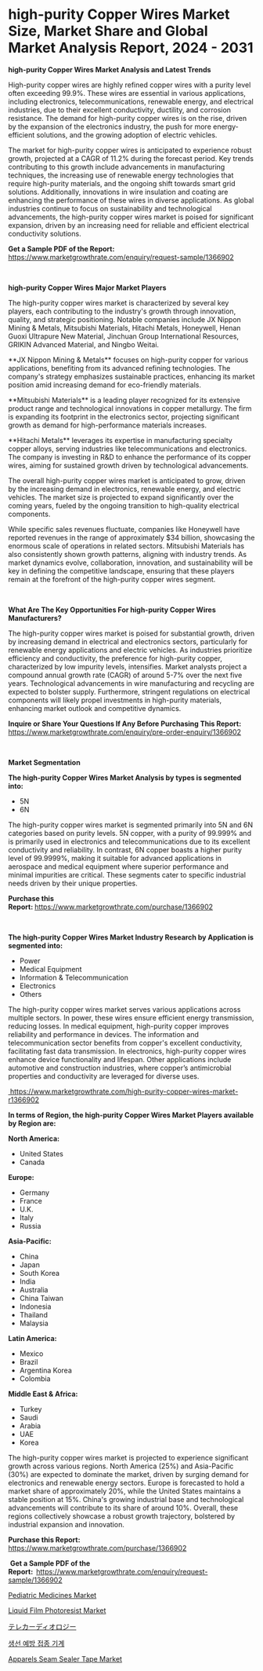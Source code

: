 <p><h1>high-purity Copper Wires Market Size, Market Share and Global Market Analysis Report, 2024 - 2031</h1></p><p><strong>high-purity Copper Wires Market Analysis and Latest Trends</strong></p>
<p><p>High-purity copper wires are highly refined copper wires with a purity level often exceeding 99.9%. These wires are essential in various applications, including electronics, telecommunications, renewable energy, and electrical industries, due to their excellent conductivity, ductility, and corrosion resistance. The demand for high-purity copper wires is on the rise, driven by the expansion of the electronics industry, the push for more energy-efficient solutions, and the growing adoption of electric vehicles.</p><p>The market for high-purity copper wires is anticipated to experience robust growth, projected at a CAGR of 11.2% during the forecast period. Key trends contributing to this growth include advancements in manufacturing techniques, the increasing use of renewable energy technologies that require high-purity materials, and the ongoing shift towards smart grid solutions. Additionally, innovations in wire insulation and coating are enhancing the performance of these wires in diverse applications. As global industries continue to focus on sustainability and technological advancements, the high-purity copper wires market is poised for significant expansion, driven by an increasing need for reliable and efficient electrical conductivity solutions.</p></p>
<p><strong>Get a Sample PDF of the Report:&nbsp;</strong> <a href="https://www.marketgrowthrate.com/enquiry/request-sample/1366902">https://www.marketgrowthrate.com/enquiry/request-sample/1366902</a></p>
<p>&nbsp;</p>
<p><strong>high-purity Copper Wires Major Market Players</strong></p>
<p><p>The high-purity copper wires market is characterized by several key players, each contributing to the industry's growth through innovation, quality, and strategic positioning. Notable companies include JX Nippon Mining & Metals, Mitsubishi Materials, Hitachi Metals, Honeywell, Henan Guoxi Ultrapure New Material, Jinchuan Group International Resources, GRIKIN Advanced Material, and Ningbo Weitai.</p><p>**JX Nippon Mining & Metals** focuses on high-purity copper for various applications, benefiting from its advanced refining technologies. The company's strategy emphasizes sustainable practices, enhancing its market position amid increasing demand for eco-friendly materials.</p><p>**Mitsubishi Materials** is a leading player recognized for its extensive product range and technological innovations in copper metallurgy. The firm is expanding its footprint in the electronics sector, projecting significant growth as demand for high-performance materials increases.</p><p>**Hitachi Metals** leverages its expertise in manufacturing specialty copper alloys, serving industries like telecommunications and electronics. The company is investing in R&D to enhance the performance of its copper wires, aiming for sustained growth driven by technological advancements.</p><p>The overall high-purity copper wires market is anticipated to grow, driven by the increasing demand in electronics, renewable energy, and electric vehicles. The market size is projected to expand significantly over the coming years, fueled by the ongoing transition to high-quality electrical components.</p><p>While specific sales revenues fluctuate, companies like Honeywell have reported revenues in the range of approximately $34 billion, showcasing the enormous scale of operations in related sectors. Mitsubishi Materials has also consistently shown growth patterns, aligning with industry trends. As market dynamics evolve, collaboration, innovation, and sustainability will be key in defining the competitive landscape, ensuring that these players remain at the forefront of the high-purity copper wires segment.</p></p>
<p>&nbsp;</p>
<p><strong>What Are The Key Opportunities For high-purity Copper Wires Manufacturers?</strong></p>
<p><p>The high-purity copper wires market is poised for substantial growth, driven by increasing demand in electrical and electronics sectors, particularly for renewable energy applications and electric vehicles. As industries prioritize efficiency and conductivity, the preference for high-purity copper, characterized by low impurity levels, intensifies. Market analysts project a compound annual growth rate (CAGR) of around 5-7% over the next five years. Technological advancements in wire manufacturing and recycling are expected to bolster supply. Furthermore, stringent regulations on electrical components will likely propel investments in high-purity materials, enhancing market outlook and competitive dynamics.</p></p>
<p><strong>Inquire or Share Your Questions If Any Before Purchasing This Report:</strong> <a href="https://www.marketgrowthrate.com/enquiry/pre-order-enquiry/1366902">https://www.marketgrowthrate.com/enquiry/pre-order-enquiry/1366902</a></p>
<p>&nbsp;</p>
<p><strong>Market Segmentation</strong></p>
<p><strong>The high-purity Copper Wires Market Analysis by types is segmented into:</strong></p>
<p><ul><li>5N</li><li>6N</li></ul></p>
<p><p>The high-purity copper wires market is segmented primarily into 5N and 6N categories based on purity levels. 5N copper, with a purity of 99.999% and is primarily used in electronics and telecommunications due to its excellent conductivity and reliability. In contrast, 6N copper boasts a higher purity level of 99.9999%, making it suitable for advanced applications in aerospace and medical equipment where superior performance and minimal impurities are critical. These segments cater to specific industrial needs driven by their unique properties.</p></p>
<p><strong>Purchase this Report:&nbsp;</strong><a href="https://www.marketgrowthrate.com/purchase/1366902">https://www.marketgrowthrate.com/purchase/1366902</a></p>
<p>&nbsp;</p>
<p><strong>The high-purity Copper Wires Market Industry Research by Application is segmented into:</strong></p>
<p><ul><li>Power</li><li>Medical Equipment</li><li>Information & Telecommunication</li><li>Electronics</li><li>Others</li></ul></p>
<p><p>The high-purity copper wires market serves various applications across multiple sectors. In power, these wires ensure efficient energy transmission, reducing losses. In medical equipment, high-purity copper improves reliability and performance in devices. The information and telecommunication sector benefits from copper's excellent conductivity, facilitating fast data transmission. In electronics, high-purity copper wires enhance device functionality and lifespan. Other applications include automotive and construction industries, where copper’s antimicrobial properties and conductivity are leveraged for diverse uses.</p></p>
<p><a href="https://www.marketgrowthrate.com/high-purity-copper-wires-market-r1366902">&nbsp;https://www.marketgrowthrate.com/high-purity-copper-wires-market-r1366902</a></p>
<p><strong>In terms of Region, the high-purity Copper Wires Market Players available by Region are:</strong></p>
<p>
    <p> <strong> North America: </strong>
        <ul>
            <li>United States</li>
            <li>Canada</li>
        </ul>
        </p> 
    <p> <strong> Europe: </strong>
        <ul>
            <li>Germany</li>
            <li>France</li>
            <li>U.K.</li>
            <li>Italy</li>
            <li>Russia</li>
        </ul>
        </p> 
    <p> <strong> Asia-Pacific: </strong>
        <ul>
            <li>China</li>
            <li>Japan</li>
            <li>South Korea</li>
            <li>India</li>
            <li>Australia</li>
            <li>China Taiwan</li>
            <li>Indonesia</li>
            <li>Thailand</li>
            <li>Malaysia</li>
        </ul>
        </p> 
    <p> <strong> Latin America: </strong>
        <ul>
            <li>Mexico</li>
            <li>Brazil</li>
            <li>Argentina Korea</li>
            <li>Colombia</li>
        </ul>
        </p> 
    <p> <strong> Middle East & Africa: </strong>
        <ul>
            <li>Turkey</li>
            <li>Saudi</li>
            <li>Arabia</li>
            <li>UAE</li>
            <li>Korea</li>
        </ul>
    </p>
    </p>
<p><p>The high-purity copper wires market is projected to experience significant growth across various regions. North America (25%) and Asia-Pacific (30%) are expected to dominate the market, driven by surging demand for electronics and renewable energy sectors. Europe is forecasted to hold a market share of approximately 20%, while the United States maintains a stable position at 15%. China's growing industrial base and technological advancements will contribute to its share of around 10%. Overall, these regions collectively showcase a robust growth trajectory, bolstered by industrial expansion and innovation.</p></p>
<p><strong>Purchase this Report: </strong><a href="https://www.marketgrowthrate.com/purchase/1366902">https://www.marketgrowthrate.com/purchase/1366902</a></p>
<p>&nbsp;<strong>Get a Sample PDF of the Report:&nbsp;&nbsp;</strong><a href="https://www.marketgrowthrate.com/enquiry/request-sample/1366902">https://www.marketgrowthrate.com/enquiry/request-sample/1366902</a></p>
<p><strong></strong></p>
<p><p><a href="https://www.linkedin.com/pulse/market-leaders-laggards-global-pediatric-medicines-trends-hhi7e?trackingId=F8vmlmWBQUK5Jk61Czux3g%3D%3D">Pediatric Medicines Market</a></p><p><a href="https://issuu.com/reportprime-2/docs/liquid-film-photoresist-market-size_21c759531e192c">Liquid Film Photoresist Market</a></p><p><a href="https://medium.com/@gordonjast2023/%E3%83%86%E3%83%AC%E3%82%AB%E3%83%BC%E3%83%87%E3%82%A3%E3%82%AA%E3%83%AD%E3%82%B8%E3%83%BC%E5%B8%82%E5%A0%B4%E3%81%AE%E9%9D%A9%E5%91%BD-2024%E5%B9%B4-2031%E5%B9%B4-%E6%AC%A1%E3%81%AE10%E5%B9%B4%E9%96%93%E3%82%92%E5%BD%A2%E4%BD%9C%E3%82%8B%E5%B8%82%E5%A0%B4%E5%8B%95%E5%90%91-bb935edb4167">テレカーディオロジー</a></p><p><a href="https://medium.com/@brettweberrt8767765/%EA%B8%80%EB%A1%9C%EB%B2%8C-%EC%96%B4%EB%A5%98-%EB%B0%B1%EC%8B%A0-%EA%B8%B0%EA%B3%84-%EC%8B%9C%EC%9E%A5%EC%9D%98-%EB%8F%99%ED%96%A5-%EB%B0%8F-%EC%A7%80%EC%97%AD%EB%B3%84-%EC%9C%A0%ED%98%95-%EC%A3%BC%EC%82%AC-%EA%B8%B0%EB%B0%98-%EA%B8%B0%EA%B3%84-%EC%B9%A8%EC%A7%80-%EA%B8%B0%EB%B0%98-%EA%B8%B0%EA%B3%84-%EB%B0%8F-%EC%9D%91%EC%9A%A9-%ED%94%84%EB%A1%9C%EA%B7%B8%EB%9E%A8-%EC%97%B0%EC%96%B4%EA%B3%BC-%ED%95%B4%EC%96%91%EC%96%B4%EB%A5%98-%EB%8B%B4%EC%88%98%EC%96%B4-%EA%B8%B0%ED%83%80-%EC%9D%98-%EC%84%B1%EC%9E%A5-%EA%B8%B0%ED%9A%8C-%ED%8F%89%EA%B0%80-dc0542275e3b?postPublishedType=repub">생선 예방 접종 기계</a></p><p><a href="https://issuu.com/reportprime-2/docs/apparels-seam-sealer-tape-market-si_f4858dd09ee595">Apparels Seam Sealer Tape Market</a></p></p>